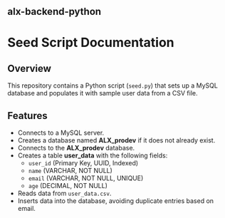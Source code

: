## alx-backend-python
# Seed Script Documentation

## Overview
This repository contains a Python script (`seed.py`) that sets up a MySQL database and populates it with sample user data from a CSV file.

## Features
- Connects to a MySQL server.
- Creates a database named **ALX_prodev** if it does not already exist.
- Connects to the **ALX_prodev** database.
- Creates a table **user_data** with the following fields:
  - `user_id` (Primary Key, UUID, Indexed)
  - `name` (VARCHAR, NOT NULL)
  - `email` (VARCHAR, NOT NULL, UNIQUE)
  - `age` (DECIMAL, NOT NULL)
- Reads data from `user_data.csv`.
- Inserts data into the database, avoiding duplicate entries based on email.

